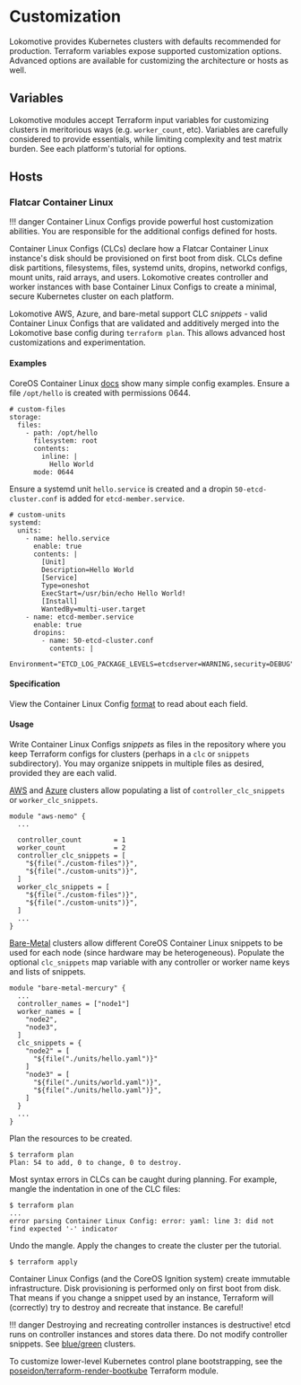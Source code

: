 # Customization

Lokomotive provides Kubernetes clusters with defaults recommended for production. Terraform variables expose supported customization options. Advanced options are available for customizing the architecture or hosts as well.

## Variables

Lokomotive modules accept Terraform input variables for customizing clusters in meritorious ways (e.g. `worker_count`, etc). Variables are carefully considered to provide essentials, while limiting complexity and test matrix burden. See each platform's tutorial for options.

## Hosts

### Flatcar Container Linux

!!! danger
    Container Linux Configs provide powerful host customization abilities. You are responsible for the additional configs defined for hosts.

Container Linux Configs (CLCs) declare how a Flatcar Container Linux instance's disk should be provisioned on first boot from disk. CLCs define disk partitions, filesystems, files, systemd units, dropins, networkd configs, mount units, raid arrays, and users. Lokomotive creates controller and worker instances with base Container Linux Configs to create a minimal, secure Kubernetes cluster on each platform.

Lokomotive AWS, Azure, and bare-metal support CLC *snippets* - valid Container Linux Configs that are validated and additively merged into the Lokomotive base config during `terraform plan`. This allows advanced host customizations and experimentation.

#### Examples

CoreOS Container Linux [docs](https://coreos.com/os/docs/latest/clc-examples.html) show many simple config examples. Ensure a file `/opt/hello` is created with permissions 0644. 

```
# custom-files
storage:
  files:
    - path: /opt/hello
      filesystem: root
      contents:
        inline: |
          Hello World
      mode: 0644
```

Ensure a systemd unit `hello.service` is created and a dropin `50-etcd-cluster.conf` is added for `etcd-member.service`.

```
# custom-units
systemd:
  units:
    - name: hello.service
      enable: true
      contents: |
        [Unit]
        Description=Hello World
        [Service]
        Type=oneshot
        ExecStart=/usr/bin/echo Hello World!
        [Install]
        WantedBy=multi-user.target
    - name: etcd-member.service
      enable: true
      dropins:
        - name: 50-etcd-cluster.conf
          contents: |
            Environment="ETCD_LOG_PACKAGE_LEVELS=etcdserver=WARNING,security=DEBUG"
```

#### Specification

View the Container Linux Config [format](https://coreos.com/os/docs/1576.4.0/configuration.html) to read about each field.

#### Usage

Write Container Linux Configs *snippets* as files in the repository where you keep Terraform configs for clusters (perhaps in a `clc` or `snippets` subdirectory). You may organize snippets in multiple files as desired, provided they are each valid.

[AWS](../flatcar-linux/aws.md#cluster) and [Azure](../flatcar-linux/azure.md#cluster) clusters allow populating a list of `controller_clc_snippets` or `worker_clc_snippets`.

```
module "aws-nemo" {
  ...

  controller_count        = 1
  worker_count            = 2
  controller_clc_snippets = [
    "${file("./custom-files")}",
    "${file("./custom-units")}",
  ]
  worker_clc_snippets = [
    "${file("./custom-files")}",
    "${file("./custom-units")}",
  ]
  ...
}
```

[Bare-Metal](../flatcar-linux/bare-metal.md#cluster) clusters allow different CoreOS Container Linux snippets to be used for each node (since hardware may be heterogeneous). Populate the optional `clc_snippets` map variable with any controller or worker name keys and lists of snippets.

```
module "bare-metal-mercury" {
  ...
  controller_names = ["node1"]
  worker_names = [
    "node2",
    "node3",
  ]
  clc_snippets = {
    "node2" = [
      "${file("./units/hello.yaml")}"
    ]
    "node3" = [
      "${file("./units/world.yaml")}",
      "${file("./units/hello.yaml")}",
    ]
  }
  ...
}
```

Plan the resources to be created.

```
$ terraform plan
Plan: 54 to add, 0 to change, 0 to destroy.
```

Most syntax errors in CLCs can be caught during planning. For example, mangle the indentation in one of the CLC files:

```
$ terraform plan
...
error parsing Container Linux Config: error: yaml: line 3: did not find expected '-' indicator
```

Undo the mangle. Apply the changes to create the cluster per the tutorial.

```
$ terraform apply
```

Container Linux Configs (and the CoreOS Ignition system) create immutable infrastructure. Disk provisioning is performed only on first boot from disk. That means if you change a snippet used by an instance, Terraform will (correctly) try to destroy and recreate that instance. Be careful!

!!! danger
    Destroying and recreating controller instances is destructive! etcd runs on controller instances and stores data there. Do not modify controller snippets. See [blue/green](/topics/maintenance/#upgrades) clusters.

To customize lower-level Kubernetes control plane bootstrapping, see the [poseidon/terraform-render-bootkube](https://github.com/poseidon/terraform-render-bootkube) Terraform module.


